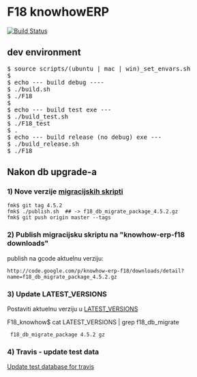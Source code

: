 # F18 knowhowERP

[![Build
Status](https://secure.travis-ci.org/knowhow/F18_knowhow.png?branch=master)](https://travis-ci.org/knowhow/F18_knowhow)

## dev environment

<pre>
$ source scripts/(ubuntu | mac | win)_set_envars.sh
$
$ echo --- build debug ----
$ ./build.sh
$ ./F18
$ 
$ echo --- build test exe ---
$ ./build_test.sh
$ ./F18_test
$ .
$ echo --- build release (no debug) exe ---
$ ./build_release.sh
$ ./F18
</pre>


## Nakon db upgrade-a

### 1) Nove verzije [migracijskih skripti](https://github.com/knowhow/fmk/blob/master/publish.sh)

    fmk$ git tag 4.5.2
    fmk$ ./publish.sh  ## -> f18_db_migrate_package_4.5.2.gz
    fmk$ git push origin master --tags
 

### 2) Publish migracijsku skriptu na "knowhow-erp-f18 downloads"

publish na gcode aktuelnu verziju:

    http://code.google.com/p/knowhow-erp-f18/downloads/detail?name=f18_db_migrate_package_4.5.2.gz

### 3) Update LATEST_VERSIONS

Postaviti aktuelnu verziju u [LATEST_VERSIONS](https://github.com/knowhow/F18_knowhow/blob/master/LATEST_VERSIONS#L1)

F18_knowhow$ cat LATEST_VERSIONS | grep f18_db_migrate
    
     f18_db_migrate_package 4.5.2 gz

### 4) Travis - update test data

[Update test database for travis](https://github.com/knowhow/F18_knowhow/blob/master/TRAVIS.md)
